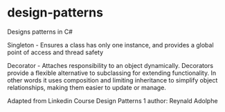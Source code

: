 # design-patterns
Designs patterns in C#

Singleton - Ensures a class has only one instance, and provides a global point of access and thread safety

Decorator - Attaches responsibility to an object dynamically. Decorators provide a flexible alternative to subclassing for extending functionality. In other words it uses composition and limiting inheritance to simplify object relationships, making them easier to update or manage.

Adapted from Linkedin Course
Design Patterns 1 
author: Reynald Adolphe
